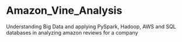 # Amazon_Vine_Analysis
Understanding Big Data and applying PySpark, Hadoop, AWS and SQL databases in analyzing amazon reviews for a company
